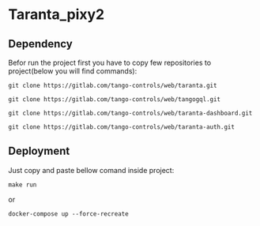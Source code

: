 # Taranta_pixy2

Dependency
------------
Befor run the project first you have to copy few repositories to project(below you will find commands):

    git clone https://gitlab.com/tango-controls/web/taranta.git
  
    git clone https://gitlab.com/tango-controls/web/tangogql.git
  
    git clone https://gitlab.com/tango-controls/web/taranta-dashboard.git
  
    git clone https://gitlab.com/tango-controls/web/taranta-auth.git
Deployment
------------
Just copy and paste bellow comand inside project:

    make run
or

    docker-compose up --force-recreate
  
